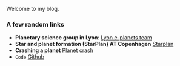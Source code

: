 Welcome to my blog.


### A few random links
- **Planetary science group in Lyon**: [Lyon e-planets team](http://eplanets.univ-lyon1.fr)
- **Star and planet formation (StarPlan) AT Copenhagen** [Starplan](https://starplan.dk/)
- __Crashing a planet__ [Planet crash](http://www.stefanom.org/spc/)
- `Code` [Github](http://github.com/mlqc)
